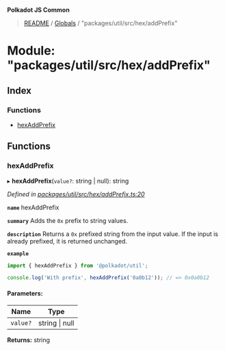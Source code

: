 **Polkadot JS Common**

> [README](../README.md) / [Globals](../globals.md) / "packages/util/src/hex/addPrefix"

# Module: "packages/util/src/hex/addPrefix"

## Index

### Functions

* [hexAddPrefix](_packages_util_src_hex_addprefix_.md#hexaddprefix)

## Functions

### hexAddPrefix

▸ **hexAddPrefix**(`value?`: string \| null): string

*Defined in [packages/util/src/hex/addPrefix.ts:20](https://github.com/polkadot-js/common/blob/c366e637/packages/util/src/hex/addPrefix.ts#L20)*

**`name`** hexAddPrefix

**`summary`** Adds the `0x` prefix to string values.

**`description`** 
Returns a `0x` prefixed string from the input value. If the input is already prefixed, it is returned unchanged.

**`example`** 
<BR>

```javascript
import { hexAddPrefix } from '@polkadot/util';

console.log('With prefix', hexAddPrefix('0a0b12')); // => 0x0a0b12
```

#### Parameters:

Name | Type |
------ | ------ |
`value?` | string \| null |

**Returns:** string
